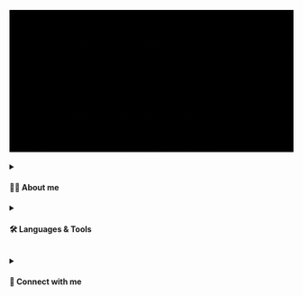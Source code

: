 ![](https://github.com/hess-sabina/odin-recipes/blob/f44a312953869dc766052c26b64e21f813563995/wb%20header%20gif.gif)

<details><summary><b><h4>🚶‍♀️ About me<h4></b></summary><br/>

<p align="left">Hey, I am S. I am self-taught Full Stack Web Developer from Germany with educational experience in Design, currently living in Belgium. I am excited about my future in tech, to start new projects and to get to know a new community. Let me know if you have further questions!
<br>
<br>
  <p>⛰️ Current goal: Finish "The Odin Project"</p>
  <p>🌱 Currently learning HTML, CSS, Node.js & JavaScript</p>
  <p>🙂 I enjoy hiking, photography and playing videogames in my free time.</p>
  <p>💬 If you have any question/feedback, please do not hesitate to reach out to me!</p>
  <p>⚡ Fun fact: My first line of code was not "Hello World!"</p>
</p></details>
  
<details><summary><b><h4>🛠️ Languages & Tools<h4></b></summary><br/>
<p align="left"> 
  <a href="https://www.gnu.org/software/bash/"><img src="https://img.shields.io/badge/shell-%2320232a.svg?style=for-the-badge&logo=shell&logoColor=FFFFFF" height="35"></a>
<a href="https://html.spec.whatwg.org/multipage/"><img src="https://img.shields.io/badge/html5-%2320232a.svg?style=for-the-badge&logo=html5&logoColor=FFFFFF" height="35"></a>
<a href="https://www.w3.org/Style/CSS/Overview.en.html"><img src="https://img.shields.io/badge/css3-%2320232a.svg?style=for-the-badge&logo=css3&logoColor=FFFFFF" height="35"></a>
<a href="https://www.javascript.com/"><img src="https://img.shields.io/badge/javascript-%2320232a.svg?style=for-the-badge&logo=javascript&logoColor=FFFFFF" height="35"></a>
  
  <br>
  

<a href="https://git-scm.com/"><img src="https://img.shields.io/badge/git-%2320232a.svg?style=for-the-badge&logo=git&logoColor=FFFFFF" height="35"></a>
<a href="https://github.com/"><img src="https://img.shields.io/badge/github-%2320232a.svg?style=for-the-badge&logo=github&logoColor=FFFFFF" height="30"></a>
<a href="https://nodejs.org/en/"><img src="https://img.shields.io/badge/node.js-%2320232a.svg?style=for-the-badge&logo=node.js&logoColor=FFFFFF" height="35"></a>

  
  </details></p>

<details><summary><b><h4>🤝 Connect with me</h4></b></summary>
 
 <p align="left"> 
  
   <a href="https://github.com/hess-sabina"><img src="https://img.shields.io/badge/github-%2320232a.svg?style=for-the-badge&logo=github&logoColor=FFFFFF" height="35"></a>
<a href="http://discordapp.com/users/970420809573224458"><img src="https://img.shields.io/badge/discord-%2320232a.svg?style=for-the-badge&logo=discord&logoColor=FFFFFF" height="35"></a>

  
  </p></details>
